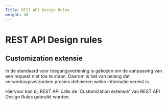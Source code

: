 ```yaml
---
Title: REST API Design Rules
weight: 40
---
```


# REST API Design rules


## Customization extensie

In de standaard voor toegangsverlening is gekozen om de aanpassing van een request niet toe te staan. Daarom is het van belang dat verwerkingsverzoeken precies definiëren welke informatie vereist is.

Hiervoor kan bij REST API calls de 'Customization extensie' van REST API Design Rules gebruikt worden.
